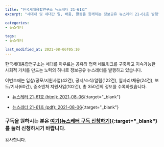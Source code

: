 ```yaml
---
title: "한국세대융합연구소 뉴스레터 21-61호"
excerpt: "세대내 및 세대간 일, 배움, 활동을 함께하는 정보공유 뉴스레터 21-61호 발행" 

categories:
- 뉴스레터

tags:
- 뉴스레터

last_modified_at: 2021-08-06T05:10
---
```


한국세대융합연구소는 세대를 아우르는 공유와 협력 네트워크를 구축하고 지속가능한 사회적 가치를 만드는 노력의 하나로 정보공유 뉴스레터를 발행하고 있습니다.

이번호에는 입찰/공모/지원사업(42건), 공지/소식/알림(122건), 일자리/채용(24건), 보도/기사(60건), 중소벤처 지원사업(102건), 총 350건의 정보를 수록하였습니다.

* [뉴스레터 21-61호 (html): 2021-08-06](https://gcrcenter.github.io/assets/htmls/gcrc_news_letter_20210806.html){:target="_blank"}

* [뉴스레터 21-61호 (pdf): 2021-08-06](https://gcrcenter.github.io/assets/pdfs/news_letter_20210806.pdf){:target="_blank"}


### 구독을 원하시는 분은 [여기(뉴스레터 구독 신청하기)](https://forms.gle/MJ5gVHCdunBXXWVB7){:target="_blank"} 를 눌러 신청하시기 바랍니다.


감사합니다.
